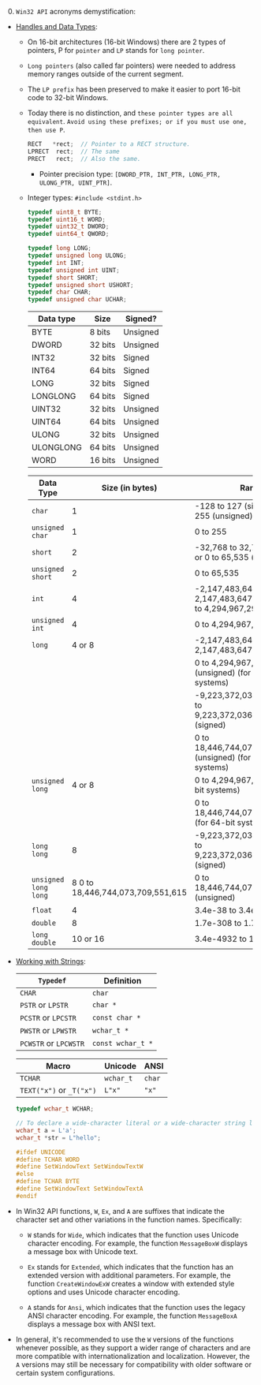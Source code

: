 0. `Win32 API` acronyms demystification:

- [Handles and Data Types](https://en.wikibooks.org/wiki/Windows_Programming/Handles_and_Data_Types):

  - On 16-bit architectures (16-bit Windows) there are 2 types of pointers, P for `pointer` and `LP` stands for `long pointer`.
  - `Long pointers` (also called far pointers) were needed to address memory ranges outside of the current segment.
  - The `LP prefix` has been preserved to make it easier to port 16-bit code to 32-bit Windows.
  - Today there is no distinction, and `these pointer types are all equivalent`. `Avoid using these prefixes; or if you must use one, then use P`.

    ```c
    RECT   *rect;  // Pointer to a RECT structure.
    LPRECT  rect;  // The same
    PRECT   rect;  // Also the same.
    ```

    - Pointer precision type: `[DWORD_PTR, INT_PTR, LONG_PTR, ULONG_PTR, UINT_PTR]`.

  - Integer types: `#include <stdint.h>`

    ```c
    typedef uint8_t BYTE;
    typedef uint16_t WORD;
    typedef uint32_t DWORD;
    typedef uint64_t QWORD;

    typedef long LONG;
    typedef unsigned long ULONG;
    typedef int INT;
    typedef unsigned int UINT;
    typedef short SHORT;
    typedef unsigned short USHORT;
    typedef char CHAR;
    typedef unsigned char UCHAR;
    ```

    | Data type | Size    | Signed?  |
    | --------- | ------- | -------- |
    | BYTE      | 8 bits  | Unsigned |
    | DWORD     | 32 bits | Unsigned |
    | INT32     | 32 bits | Signed   |
    | INT64     | 64 bits | Signed   |
    | LONG      | 32 bits | Signed   |
    | LONGLONG  | 64 bits | Signed   |
    | UINT32    | 32 bits | Unsigned |
    | UINT64    | 64 bits | Unsigned |
    | ULONG     | 32 bits | Unsigned |
    | ULONGLONG | 64 bits | Unsigned |
    | WORD      | 16 bits | Unsigned |

    | Data Type            | Size (in bytes)                   | Range                                                                     |
    | -------------------- | --------------------------------- | ------------------------------------------------------------------------- |
    | `char`               | 1                                 | -128 to 127 (signed) or 0 to 255 (unsigned)                               |
    | `unsigned char`      | 1                                 | 0 to 255                                                                  |
    | `short`              | 2                                 | -32,768 to 32,767 (signed) or 0 to 65,535 (unsigned)                      |
    | `unsigned short`     | 2                                 | 0 to 65,535                                                               |
    | `int`                | 4                                 | -2,147,483,648 to 2,147,483,647 (signed) or 0 to 4,294,967,295 (unsigned) |
    | `unsigned int`       | 4                                 | 0 to 4,294,967,295                                                        |
    | `long`               | 4 or 8                            | -2,147,483,648 to 2,147,483,647 (signed)                                  |
    |                      |                                   | 0 to 4,294,967,295 (unsigned) (for 32-bit systems)                        |
    |                      |                                   | -9,223,372,036,854,775,808 to 9,223,372,036,854,775,807 (signed)          |
    |                      |                                   | 0 to 18,446,744,073,709,551,615 (unsigned) (for 64-bit systems)           |
    | `unsigned long`      | 4 or 8                            | 0 to 4,294,967,295 (for 32-bit systems)                                   |
    |                      |                                   | 0 to 18,446,744,073,709,551,615 (for 64-bit systems)                      |
    | `long long`          | 8                                 | -9,223,372,036,854,775,808 to 9,223,372,036,854,775,807 (signed)          |
    | `unsigned long long` | 8 0 to 18,446,744,073,709,551,615 | 0 to 18,446,744,073,709,551,615 (unsigned)                                |
    | `float`              | 4                                 | 3.4e-38 to 3.4e+38                                                        |
    | `double`             | 8                                 | 1.7e-308 to 1.7e+308                                                      |
    | `long double`        | 10 or 16                          | 3.4e-4932 to 1.1                                                          |

- [Working with Strings](https://learn.microsoft.com/en-us/windows/win32/learnwin32/working-with-strings):

  | `Typedef`             | Definition        |
  | --------------------- | ----------------- |
  | `CHAR`                | `char`            |
  | `PSTR` or `LPSTR`     | `char *`          |
  | `PCSTR` or `LPCSTR`   | `const char *`    |
  | `PWSTR` or `LPWSTR`   | `wchar_t *`       |
  | `PCWSTR` or `LPCWSTR` | `const wchar_t *` |

  | Macro                    | Unicode   | ANSI   |
  | ------------------------ | --------- | ------ |
  | `TCHAR`                  | `wchar_t` | `char` |
  | `TEXT("x")` or `_T("x")` | `L"x"`    | `"x"`  |

  ```c
  typedef wchar_t WCHAR;

  // To declare a wide-character literal or a wide-character string literal, put L before the literal.
  wchar_t a = L'a';
  wchar_t *str = L"hello";

  #ifdef UNICODE
  #define TCHAR WORD
  #define SetWindowText SetWindowTextW
  #else
  #define TCHAR BYTE
  #define SetWindowText SetWindowTextA
  #endif
  ```

- In Win32 API functions, `W`, `Ex`, and `A` are suffixes that indicate the character set and other variations in the function names. Specifically:

  - `W` stands for `Wide`, which indicates that the function uses Unicode character encoding. For example, the function `MessageBoxW` displays a message box with Unicode text.

  - `Ex` stands for `Extended`, which indicates that the function has an extended version with additional parameters. For example, the function `CreateWindowExW` creates a window with extended style options and uses Unicode character encoding.

  - `A` stands for `Ansi`, which indicates that the function uses the legacy ANSI character encoding. For example, the function `MessageBoxA` displays a message box with ANSI text.

- In general, it's recommended to use the `W` versions of the functions whenever possible, as they support a wider range of characters and are more compatible with internationalization and localization. However, the `A` versions may still be necessary for compatibility with older software or certain system configurations.
